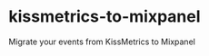 kissmetrics-to-mixpanel
=======================

  Migrate your events from KissMetrics to Mixpanel
